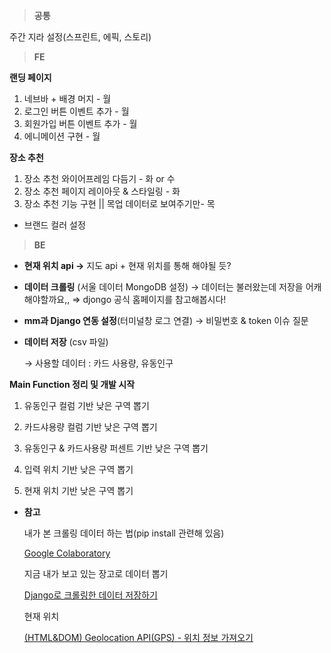 > **공통**

주간 지라 설정(스프린트, 에픽, 스토리) 

> **FE**

**랜딩 페이지** 

1. 네브바 + 배경 머지 - 월
2. 로그인 버튼 이벤트 추가 - 월
3. 회원가입 버튼 이벤트 추가 - 월
4. 에니메이션 구현 - 월

**장소 추천**

1. 장소 추천 와이어프레임 다듬기 - 화 or 수
2. 장소 추천 페이지 레이아웃 & 스타일링 - 화
3. 장소 추천 기능 구현 || 목업 데이터로 보여주기만- 목
- 브랜드 컬러 설정

> **BE**

- **현재 위치 api
→** 지도 api + 현재 위치를 통해 해야될 듯?
- **데이터 크롤링** (서울 데이터 MongoDB 설정) 
→ 데이터는 불러왔는데 저장을 어캐해야할까요,, ⇒ djongo 공식 홈페이지를 참고해봅시다!
- **mm과 Django 연동 설정**(터미널창 로그 연결) 
→ 비밀번호 & token 이슈 질문
- **데이터 저장** (csv 파일)

    → 사용할 데이터 : 카드 사용량, 유동인구 

**Main Function 정리 및 개발 시작** 

1. 유동인구 컬럼 기반 낮은 구역 뽑기 

2. 카드샤용량 컬럼 기반 낮은 구역 뽑기 

3. 유동인구 & 카드사용량 퍼센트 기반 낮은 구역 뽑기 

4. 입력 위치 기반 낮은 구역 뽑기 

5. 현재 위치 기반 낮은 구역 뽑기

- **참고**

    내가 본 크롤링 데이터 하는 법(pip install 관련해 있음)

    [Google Colaboratory](https://colab.research.google.com/github/corazzon/cracking-the-pandas-cheat-sheet/blob/master/seoul-covid-19-00-scraping-data.ipynb#scrollTo=PiqrecOZo4Kb)

    지금 내가 보고 있는 장고로 데이터 뽑기

    [Django로 크롤링한 데이터 저장하기](https://beomi.github.io/gb-crawling/posts/2017-03-01-HowToMakeWebCrawler-Save-with-Django.html)

    현재 위치 

    [(HTML&DOM) Geolocation API(GPS) - 위치 정보 가져오기](https://www.zerocho.com/category/HTML&DOM/post/59155228a22a5d001827ea5d)